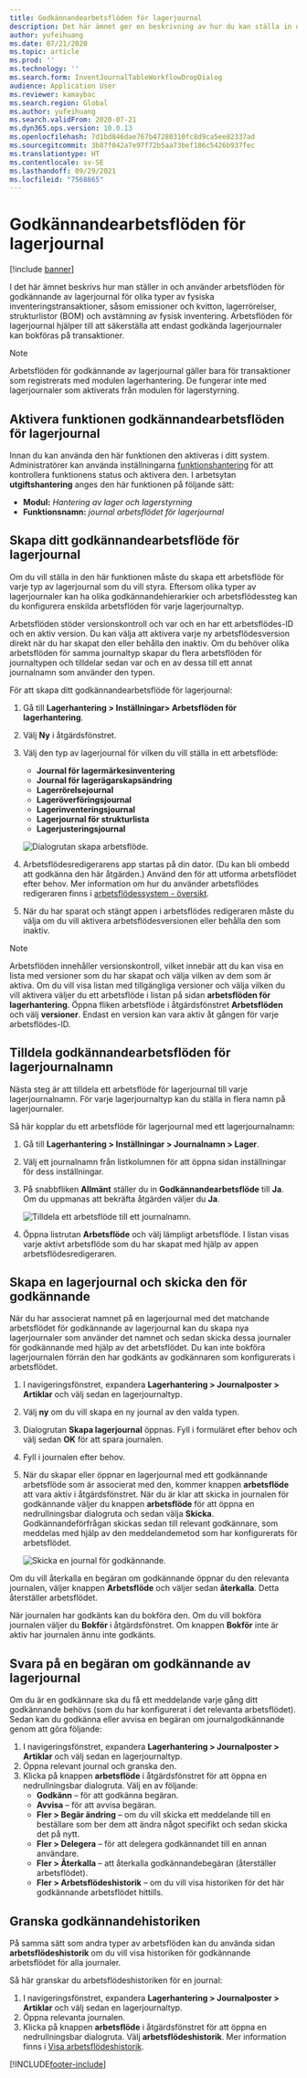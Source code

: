```yaml
---
title: Godkännandearbetsflöden för lagerjournal
description: Det här ämnet ger en beskrivning av hur du kan ställa in och använda arbetsflöden för lagerjournaler för olika typer av fysiska lagertransaktioner. Arbetsflöden för lagerjournal hjälper till att säkerställa att endast godkända lagerjournaler kan bokföras på transaktioner.
author: yufeihuang
ms.date: 07/21/2020
ms.topic: article
ms.prod: ''
ms.technology: ''
ms.search.form: InventJournalTableWorkflowDropDialog
audience: Application User
ms.reviewer: kamaybac
ms.search.region: Global
ms.author: yufeihuang
ms.search.validFrom: 2020-07-21
ms.dyn365.ops.version: 10.0.13
ms.openlocfilehash: 7d1bd846dae767b47280310fc8d9ca5ee82337ad
ms.sourcegitcommit: 3b87f042a7e97f72b5aa73bef186c5426b937fec
ms.translationtype: HT
ms.contentlocale: sv-SE
ms.lasthandoff: 09/29/2021
ms.locfileid: "7568865"
---
```

# <a name="inventory-journal-approval-workflows"></a>Godkännandearbetsflöden för lagerjournal

[!include [banner](../includes/banner.md)]

I det här ämnet beskrivs hur man ställer in och använder arbetsflöden för godkännande av lagerjournal för olika typer av fysiska inventeringstransaktioner, såsom emissioner och kvitton, lagerrörelser, strukturlistor (BOM) och avstämning av fysisk inventering. Arbetsflöden för lagerjournal hjälper till att säkerställa att endast godkända lagerjournaler kan bokföras på transaktioner.

> [!NOTE]
> Arbetsflöden för godkännande av lagerjournal gäller bara för transaktioner som registrerats med modulen lagerhantering. De fungerar inte med lagerjournaler som aktiverats från modulen för lagerstyrning.

## <a name="turn-on-the-inventory-journal-approval-workflows-feature"></a>Aktivera funktionen godkännandearbetsflöden för lagerjournal

Innan du kan använda den här funktionen den aktiveras i ditt system. Administratörer kan använda inställningarna [funktionshantering](../../fin-ops-core/fin-ops/get-started/feature-management/feature-management-overview.md) för att kontrollera funktionens status och aktivera den. I arbetsytan **utgiftshantering** anges den här funktionen på följande sätt:

- **Modul:** *Hantering av lager och lagerstyrning*
- **Funktionsnamn:** *journal arbetsflödet för lagerjournal*

## <a name="create-your-inventory-journal-approval-workflows"></a>Skapa ditt godkännandearbetsflöde för lagerjournal

Om du vill ställa in den här funktionen måste du skapa ett arbetsflöde för varje typ av lagerjournal som du vill styra. Eftersom olika typer av lagerjournaler kan ha olika godkännandehierarkier och arbetsflödessteg kan du konfigurera enskilda arbetsflöden för varje lagerjournaltyp.

Arbetsflöden stöder versionskontroll och var och en har ett arbetsflödes-ID och en aktiv version. Du kan välja att aktivera varje ny arbetsflödesversion direkt när du har skapat den eller behålla den inaktiv. Om du behöver olika arbetsflöden för samma journaltyp skapar du flera arbetsflöden för journaltypen och tilldelar sedan var och en av dessa till ett annat journalnamn som använder den typen.

För att skapa ditt godkännandearbetsflöde för lagerjournal:

1. Gå till **Lagerhantering \> Inställningar\> Arbetsflöden för lagerhantering**.
1. Välj **Ny** i åtgärdsfönstret.
1. Välj den typ av lagerjournal för vilken du vill ställa in ett arbetsflöde:
    - **Journal för lagermärkesinventering**
    - **Journal för lagerägarskapsändring**
    - **Lagerrörelsejournal**
    - **Lageröverföringsjournal**
    - **Lagerinventeringsjournal**
    - **Lagerjournal för strukturlista**
    - **Lagerjusteringsjournal**

    ![Dialogrutan skapa arbetsflöde.](media/journal-workflow-create-workflow.png "Dialogrutan skapa arbetsflöde")

1. Arbetsflödesredigerarens app startas på din dator. (Du kan bli ombedd att godkänna den här åtgärden.) Använd den för att utforma arbetsflödet efter behov. Mer information om hur du använder arbetsflödes redigeraren finns i [arbetsflödessystem - översikt](../../fin-ops-core/fin-ops/organization-administration/overview-workflow-system.md).
1. När du har sparat och stängt appen i arbetsflödes redigeraren måste du välja om du vill aktivera arbetsflödesversionen eller behålla den som inaktiv.

> [!NOTE]
> Arbetsflöden innehåller versionskontroll, vilket innebär att du kan visa en lista med versioner som du har skapat och välja vilken av dem som är aktiva. Om du vill visa listan med tillgängliga versioner och välja vilken du vill aktivera väljer du ett arbetsflöde i listan på sidan **arbetsflöden för lagerhantering**. Öppna fliken arbetsflöde i åtgärdsfönstret **Arbetsflöden** och välj **versioner**. Endast en version kan vara aktiv åt gången för varje arbetsflödes-ID.

## <a name="assign-approval-workflows-to-inventory-journal-names"></a>Tilldela godkännandearbetsflöden för lagerjournalnamn

Nästa steg är att tilldela ett arbetsflöde för lagerjournal till varje lagerjournalnamn. För varje lagerjournaltyp kan du ställa in flera namn på lagerjournaler.

Så här kopplar du ett arbetsflöde för lagerjournal med ett lagerjournalnamn:

1. Gå till **Lagerhantering \> Inställningar \> Journalnamn \> Lager**.
1. Välj ett journalnamn från listkolumnen för att öppna sidan inställningar för dess inställningar.
1. På snabbfliken **Allmänt** ställer du in **Godkännandearbetsflöde** till **Ja**. Om du uppmanas att bekräfta åtgärden väljer du **Ja**.

    ![Tilldela ett arbetsflöde till ett journalnamn.](media/journal-workflow-journal-name.png "Tilldela ett arbetsflöde till ett journalnamn")

1. Öppna listrutan **Arbetsflöde** och välj lämpligt arbetsflöde. I listan visas varje aktivt arbetsflöde som du har skapat med hjälp av appen arbetsflödesredigeraren.

## <a name="create-an-inventory-journal-and-send-it-for-approval"></a>Skapa en lagerjournal och skicka den för godkännande

När du har associerat namnet på en lagerjournal med det matchande arbetsflödet för godkännande av lagerjournal kan du skapa nya lagerjournaler som använder det namnet och sedan skicka dessa journaler för godkännande med hjälp av det arbetsflödet. Du kan inte bokföra lagerjournalen förrän den har godkänts av godkännaren som konfigurerats i arbetsflödet.

1. I navigeringsfönstret, expandera **Lagerhantering \> Journalposter \> Artiklar** och välj sedan en lagerjournaltyp.
1. Välj **ny** om du vill skapa en ny journal av den valda typen.
1. Dialogrutan **Skapa lagerjournal** öppnas. Fyll i formuläret efter behov och välj sedan **OK** för att spara journalen.
1. Fyll i journalen efter behov.
1. När du skapar eller öppnar en lagerjournal med ett godkännande arbetsflöde som är associerat med den, kommer knappen **arbetsflöde** att vara aktiv i åtgärdsfönstret. När du är klar att skicka in journalen för godkännande väljer du knappen **arbetsflöde** för att öppna en nedrullningsbar dialogruta och sedan välja **Skicka**. Godkännandeförfrågan skickas sedan till relevant godkännare, som meddelas med hjälp av den meddelandemetod som har konfigurerats för arbetsflödet.

    ![Skicka en journal för godkännande.](media/journal-workflow-inventory-journal.png "Skicka en journal för godkännande")

Om du vill återkalla en begäran om godkännande öppnar du den relevanta journalen, väljer knappen **Arbetsflöde** och väljer sedan **återkalla**. Detta återställer arbetsflödet.

När journalen har godkänts kan du bokföra den. Om du vill bokföra journalen väljer du **Bokför** i åtgärdsfönstret. Om knappen **Bokför** inte är aktiv har journalen ännu inte godkänts.

## <a name="respond-to-an-inventory-journal-approval-request"></a>Svara på en begäran om godkännande av lagerjournal

Om du är en godkännare ska du få ett meddelande varje gång ditt godkännande behövs (som du har konfigurerat i det relevanta arbetsflödet). Sedan kan du godkänna eller avvisa en begäran om journalgodkännande genom att göra följande:

1. I navigeringsfönstret, expandera **Lagerhantering \> Journalposter \> Artiklar** och välj sedan en lagerjournaltyp.
1. Öppna relevant journal och granska den.
1. Klicka på knappen **arbetsflöde** i åtgärdsfönstret för att öppna en nedrullningsbar dialogruta. Välj en av följande:
    - **Godkänn** – för att godkänna begäran.
    - **Avvisa** – för att avvisa begäran.
    - **Fler \> Begär ändring** – om du vill skicka ett meddelande till en beställare som ber dem att ändra något specifikt och sedan skicka det på nytt.
    - **Fler \> Delegera** – för att delegera godkännandet till en annan användare.
    - **Fler \> Återkalla** – att återkalla godkännandebegäran (återställer arbetsflödet).
    - **Fler \> Arbetsflödeshistorik** – om du vill visa historiken för det här godkännande arbetsflödet hittills.

## <a name="review-the-approval-history"></a>Granska godkännandehistoriken

På samma sätt som andra typer av arbetsflöden kan du använda sidan **arbetsflödeshistorik** om du vill visa historiken för godkännande arbetsflödet för alla journaler.

Så här granskar du arbetsflödeshistoriken för en journal:

1. I navigeringsfönstret, expandera **Lagerhantering \> Journalposter \> Artiklar** och välj sedan en lagerjournaltyp.
1. Öppna relevanta journalen.
1. Klicka på knappen **arbetsflöde** i åtgärdsfönstret för att öppna en nedrullningsbar dialogruta. Välj **arbetsflödeshistorik**. Mer information finns i [Visa arbetsflödeshistorik](../../fin-ops-core/fin-ops/organization-administration/tasks/view-workflow-history.md).


[!INCLUDE[footer-include](../../includes/footer-banner.md)]